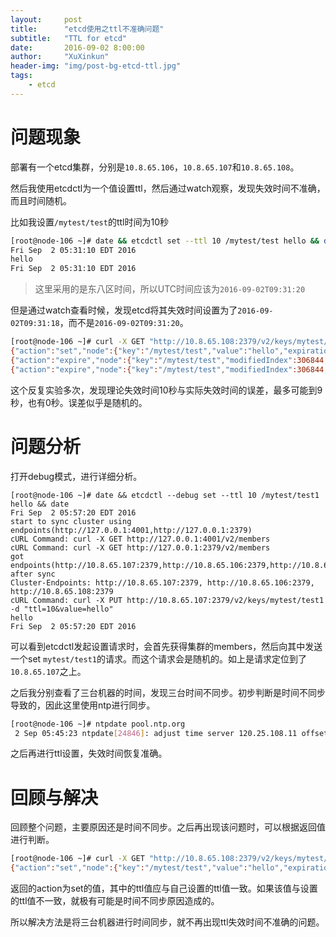 ```yaml
---
layout:     post
title:      "etcd使用之ttl不准确问题"
subtitle:   "TTL for etcd"
date:       2016-09-02 8:00:00
author:     "XuXinkun"
header-img: "img/post-bg-etcd-ttl.jpg"
tags:
    - etcd
---
```



# 问题现象

部署有一个etcd集群，分别是`10.8.65.106`，`10.8.65.107`和`10.8.65.108`。

然后我使用etcdctl为一个值设置ttl，然后通过watch观察，发现失效时间不准确，而且时间随机。

比如我设置`/mytest/test`的ttl时间为10秒

```sh
[root@node-106 ~]# date && etcdctl set --ttl 10 /mytest/test hello && date
Fri Sep  2 05:31:10 EDT 2016
hello
Fri Sep  2 05:31:10 EDT 2016
```

> 这里采用的是东八区时间，所以UTC时间应该为`2016-09-02T09:31:20`

但是通过watch查看时候，发现etcd将其失效时间设置为了`2016-09-02T09:31:18`，而不是`2016-09-02T09:31:20`。

```sh
[root@node-106 ~]# curl -X GET "http://10.8.65.108:2379/v2/keys/mytest/test1?recursive=false&wait=true&stream=true"
{"action":"set","node":{"key":"/mytest/test","value":"hello","expiration":"2016-09-02T09:31:18.221701998Z","ttl":17,"modifiedIndex":306840,"createdIndex":306840}}
{"action":"expire","node":{"key":"/mytest/test","modifiedIndex":306844,"createdIndex":306840},"prevNode":{"key":"/mytest/test","value":"hello","expiration":"2016-09-02T09:31:18.221701998Z","ttl":9,"modifiedIndex":306840,"createdIndex":306840}}
{"action":"expire","node":{"key":"/mytest/test","modifiedIndex":306844,"createdIndex":306840},"prevNode":{"key":"/mytest/test","value":"hello","expiration":"2016-09-02T09:31:18.221701998Z","ttl":9,"modifiedIndex":306840,"createdIndex":306840}}
```

这个反复实验多次，发现理论失效时间10秒与实际失效时间的误差，最多可能到9秒，也有0秒。误差似乎是随机的。

# 问题分析

打开debug模式，进行详细分析。

```
[root@node-106 ~]# date && etcdctl --debug set --ttl 10 /mytest/test1 hello && date
Fri Sep  2 05:57:20 EDT 2016
start to sync cluster using endpoints(http://127.0.0.1:4001,http://127.0.0.1:2379)
cURL Command: curl -X GET http://127.0.0.1:4001/v2/members
cURL Command: curl -X GET http://127.0.0.1:2379/v2/members
got endpoints(http://10.8.65.107:2379,http://10.8.65.106:2379,http://10.8.65.108:2379) after sync
Cluster-Endpoints: http://10.8.65.107:2379, http://10.8.65.106:2379, http://10.8.65.108:2379
cURL Command: curl -X PUT http://10.8.65.107:2379/v2/keys/mytest/test1 -d "ttl=10&value=hello"
hello
Fri Sep  2 05:57:20 EDT 2016
```

可以看到etcdctl发起设置请求时，会首先获得集群的members，然后向其中发送一个set `mytest/test1`的请求。而这个请求会是随机的。如上是请求定位到了`10.8.65.107`之上。

之后我分别查看了三台机器的时间，发现三台时间不同步。初步判断是时间不同步导致的，因此这里使用ntp进行同步。

```sh
[root@node-106 ~]# ntpdate pool.ntp.org
 2 Sep 05:45:23 ntpdate[24846]: adjust time server 120.25.108.11 offset -0.000273 sec
```

之后再进行ttl设置，失效时间恢复准确。

# 回顾与解决

回顾整个问题，主要原因还是时间不同步。之后再出现该问题时，可以根据返回值进行判断。

```sh
[root@node-106 ~]# curl -X GET "http://10.8.65.108:2379/v2/keys/mytest/test1?recursive=false&wait=true&stream=true"
{"action":"set","node":{"key":"/mytest/test","value":"hello","expiration":"2016-09-02T09:31:18.221701998Z","ttl":17,"modifiedIndex":306840,"createdIndex":306840}}
```

返回的action为set的值，其中的ttl值应与自己设置的ttl值一致。如果该值与设置的ttl值不一致，就极有可能是时间不同步原因造成的。

所以解决方法是将三台机器进行时间同步，就不再出现ttl失效时间不准确的问题。